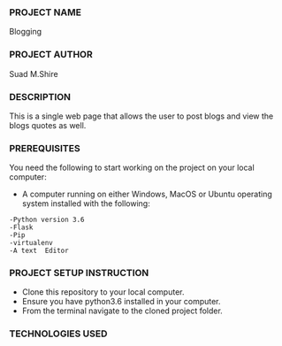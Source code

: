 ### PROJECT NAME
Blogging
### PROJECT AUTHOR
Suad M.Shire
### DESCRIPTION
This is a single web page that allows the user to post blogs and view the blogs quotes as well.
### PREREQUISITES
You need the following to start working on the project on your local computer:
* A computer running on either Windows, MacOS or Ubuntu operating system installed with the following:

```
-Python version 3.6
-Flask
-Pip
-virtualenv
-A text  Editor

```
### PROJECT SETUP INSTRUCTION
- Clone this repository to your local computer.
- Ensure you have python3.6 installed in your computer.
- From the terminal navigate to the cloned project folder.
### TECHNOLOGIES USED



